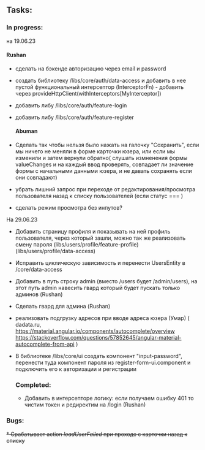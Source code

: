 ## Tasks:
  ### In progress:
на 19.06.23

  #### Rushan
* сделать на бэкенде авторизацию через email и password
* создать библиотеку /libs/core/auth/data-access и добавить в нее пустой функциональный интерсептор (InterceptorFn) - добавить через provideHttpClient(withInterceptors[MyInterceptor])
* добавить либу /libs/core/auth/feature-login
* добавить либу /libs/core/auth/feature-register

  #### Abuman
* Сделать так чтобы нельзя было нажать на галочку "Сохранить", если мы ничего не меняли в форме карточки юзера, или если мы изменили и затем вернули обратно(
  слушать измненения формы valueChanges и на каждый ввод проверять, совпадает ли значение формы с начальными данными юзера, и не давать сохранять если они совпадают)
* убрать лишний запрос при переходе от редактирования/просмотра пользователя назад к списку пользователей (если статус === )
* сделать режим просмотра без инпутов?

На 29.06.23
* Добавить страницу профиля и показывать на ней профиль пользователя, через который зашли, можно так же реализовать смену пароля
(libs/users/profile/feature-profile)
(libs/users/profile/data-access)
* Исправить циклическую зависимость и перенести UsersEntity в /core/data-access

* Добавить в путь строку admin (вместо /users будет /admin/users), на этот путь admin навесить гвард который будет пускать только админов (Rushan)
* Сделать гвард для админа (Rushan)
* реализовать подгрузку адресов при вводе адреса юзера (Умар) (
  dadata.ru, 
  https://material.angular.io/components/autocomplete/overview
  https://stackoverflow.com/questions/57852645/angular-material-autocomplete-from-api
)
* В библиотеке /libs/core/ui создать компонент "input-password", перенести туда компонент пароля из register-form-ui.component и подключить его к авторизации и регистрации

  ### Completed:
  * Добавить в интерсепторе логику: если получаем ошибку 401 то чистим токен и редиректим на /login (Rushan)

### Bugs:

~~* Срабатывает action _loadUserFailed_ при проходе с карточки назад к списку~~


